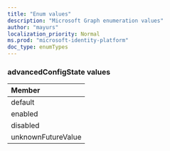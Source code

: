 ```yaml
---
title: "Enum values"
description: "Microsoft Graph enumeration values"
author: "mayurs"
localization_priority: Normal
ms.prod: "microsoft-identity-platform"
doc_type: enumTypes
---
```


### advancedConfigState values 



|Member|
|:---|
|default|
|enabled|
|disabled|
|unknownFutureValue|

